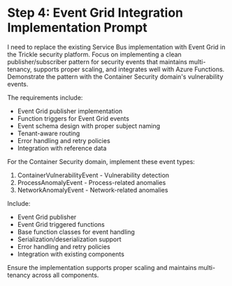 # Step 4: Event Grid Integration Implementation Prompt

I need to replace the existing Service Bus implementation with Event Grid in the Trickle security platform. Focus on implementing a clean publisher/subscriber pattern for security events that maintains multi-tenancy, supports proper scaling, and integrates well with Azure Functions. Demonstrate the pattern with the Container Security domain's vulnerability events.

The requirements include:
- Event Grid publisher implementation
- Function triggers for Event Grid events
- Event schema design with proper subject naming
- Tenant-aware routing
- Error handling and retry policies
- Integration with reference data

For the Container Security domain, implement these event types:
1. ContainerVulnerabilityEvent - Vulnerability detection
2. ProcessAnomalyEvent - Process-related anomalies
3. NetworkAnomalyEvent - Network-related anomalies

Include:
- Event Grid publisher
- Event Grid triggered functions
- Base function classes for event handling
- Serialization/deserialization support
- Error handling and retry policies
- Integration with existing components

Ensure the implementation supports proper scaling and maintains multi-tenancy across all components.